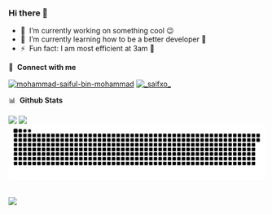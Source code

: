 ### Hi there 👋

<!--
**MohdSaifulM/MohdSaifulM** is a ✨ _special_ ✨ repository because its `README.md` (this file) appears on your GitHub profile.

Here are some ideas to get you started:

- 🔭 I’m currently working on ...
- 🌱 I’m currently learning ...
- 👯 I’m looking to collaborate on ...
- 🤔 I’m looking for help with ...
- 💬 Ask me about ...
- 📫 How to reach me: ...
- 😄 Pronouns: ...
- ⚡ Fun fact: ...
-->

- 🔭 &nbsp;I’m currently working on something cool :wink:
- 🌱 &nbsp;I’m currently learning how to be a better developer 🙂
- ⚡ &nbsp;Fun fact: I am most efficient at 3am 🥴

🔗 &nbsp;**Connect with me**
<p align="left">
<a href="https://www.linkedin.com/in/mohammad-saiful-bin-mohammad/" target="blank"><img align="center" src="https://raw.githubusercontent.com/rahuldkjain/github-profile-readme-generator/master/src/images/icons/Social/linked-in-alt.svg" alt="mohammad-saiful-bin-mohammad" height="30" width="40" /></a>
<a href="https://www.instagram.com/_saifxo_" target="blank"><img align="center" src="https://raw.githubusercontent.com/rahuldkjain/github-profile-readme-generator/master/src/images/icons/Social/instagram.svg" alt="_saifxo_" height="30" width="40" /></a>

📊 &nbsp;**Github Stats**
<div>
  <img align="center" height="150" src="https://github-readme-stats-rho-opal.vercel.app/api?username=mohdsaifulm&show_icons=true&theme=city_lights">
  <img align="center" height="150" src="https://github-readme-stats-rho-opal.vercel.app/api/top-langs/?username=mohdsaifulm&layout=compact&langs_count=16&theme=city_lights">
  <picture align="center">
    <source
      media="(prefers-color-scheme: dark)"
      srcset="https://github.com/MohdSaifulM/MohdSaifulM/blob/output/github-snake-dark.svg"
    />
    <source
      media="(prefers-color-scheme: light)"
      srcset="https://github.com/MohdSaifulM/MohdSaifulM/blob/output/github-snake.svg"
    />
    <img
      alt="github contribution grid snake animation"
      src="https://github.com/MohdSaifulM/MohdSaifulM/blob/output/github-snake-dark.svg"
    />
  </picture>
</div>
<br>
<p align="left">
  <a href="https://skillicons.dev">
    <img src="https://skillicons.dev/icons?i=angular,css,django,github,html,js,jquery,mongodb,neovim,nodejs,py,react,ts,vscode,vim" />
  </a>
</p>
